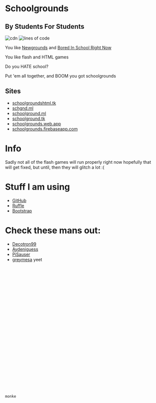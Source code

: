 # Schoolgrounds
## By Students For Students

![cdn](https://badges.schgnd.ml/school/month.svg) 
![lines of code](https://badges.schgnd.ml/school/loc.svg)

You like [Newgrounds](https://newgrounds.com/) and [Bored In School Right Now](https://boredht.ml/)

You like flash and HTML games

Do you HATE school?

Put 'em all together, and BOOM you got schoolgrounds

## Sites
- [schoolgroundshtml.tk](https://schoolgroundshtml.tk/)
- [schgnd.ml](https://schgnd.ml)
- [schoolground.ml](https://schoolground.ml/)
- [schoolground.tk](https://schoolground.tk/)
- [schoolgrounds.web.app](https://schoolgrounds.web.app/)
- [schoolgrounds.firebaseapp.com](https://schoolgrounds.firebaseapp.com/)

# Info
Sadly not all of the flash games will run properly right now hopefully that will get fixed, but until, then they will glitch a lot :(

# Stuff I am using
- [GitHub](https://github.com) 
- [Ruffle](https://ruffle.rs)
- [Bootstrap](https://getbootstrap.com)

# Check these mans out:
- [Decotron99](https://github.com/Decotron99)
- [Aydeniguess](https://github.com/Aydeniguess)
- [PiSauser](https://github.com/PiSauser)
- [greymesa](https://github.com/greymesa)
yeet

```txt






























monke
```
